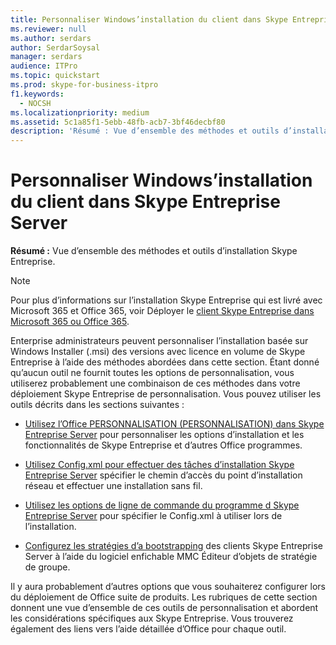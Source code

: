 ```yaml
---
title: Personnaliser Windows’installation du client dans Skype Entreprise Server
ms.reviewer: null
ms.author: serdars
author: SerdarSoysal
manager: serdars
audience: ITPro
ms.topic: quickstart
ms.prod: skype-for-business-itpro
f1.keywords:
  - NOCSH
ms.localizationpriority: medium
ms.assetid: 5c1a85f1-5ebb-48fb-acb7-3bf46decbf80
description: 'Résumé : Vue d’ensemble des méthodes et outils d’installation Skype Entreprise.'
---
```


# <a name="customize-windows-client-installation-in-skype-for-business-server"></a>Personnaliser Windows’installation du client dans Skype Entreprise Server
 
**Résumé :** Vue d’ensemble des méthodes et outils d’installation Skype Entreprise.
  
> [!NOTE]
> Pour plus d’informations sur l’installation Skype Entreprise qui est livré avec Microsoft 365 et Office 365, voir Déployer le [client Skype Entreprise dans Microsoft 365 ou Office 365](https://support.office.com/article/8c563b81-22c9-4024-9efe-9fe28c7bbc96). 
  
Enterprise administrateurs peuvent personnaliser l’installation basée sur Windows Installer (.msi) des versions avec licence en volume de Skype Entreprise à l’aide des méthodes abordées dans cette section. Étant donné qu’aucun outil ne fournit toutes les options de personnalisation, vous utiliserez probablement une combinaison de ces méthodes dans votre déploiement Skype Entreprise de personnalisation. Vous pouvez utiliser les outils décrits dans les sections suivantes :
  
- [Utilisez l’Office PERSONNALISATION (PERSONNALISATION) dans Skype Entreprise Server](use-the-office-customization-tool-oct.md) pour personnaliser les options d’installation et les fonctionnalités de Skype Entreprise et d’autres Office programmes.
    
- [Utilisez Config.xml pour effectuer des tâches d’installation Skype Entreprise Server](use-config-xml-to-perform-installation-tasks.md) spécifier le chemin d’accès du point d’installation réseau et effectuer une installation sans fil.
    
- [Utilisez les options de ligne de commande du programme d Skype Entreprise Server](use-setup-command-line-options.md) pour spécifier le Config.xml à utiliser lors de l’installation.
    
- [Configurez les stratégies d’a bootstrapping](configure-client-bootstrapping-policies.md) des clients Skype Entreprise Server à l’aide du logiciel enfichable MMC Éditeur d’objets de stratégie de groupe.
    
Il y aura probablement d’autres options que vous souhaiterez configurer lors du déploiement de Office suite de produits. Les rubriques de cette section donnent une vue d’ensemble de ces outils de personnalisation et abordent les considérations spécifiques aux Skype Entreprise. Vous trouverez également des liens vers l’aide détaillée d’Office pour chaque outil. 
  

